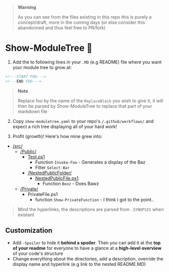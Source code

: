 > **Warning**
>
> As you can see from the files existing in this repo this is purely a concept/draft,
> more in the coming days (or else consider this abandonned and thus feel free to PR/fork)

# Show-ModuleTree 🌳

1. Add the to following lines in your `.MD` (e.g README) file where you want your module tree to grow at:

```markdown
<!---START FOO--->
<!---END FOO--->
```
> **Note**
>
> Replace foo by the name of the `ReplaceBlock` you wish to give it, it will then be parsed by Show-ModuleTree to replace that part of your markdown file

2. Copy `show-moduletree.yaml` to your repo's `/.github/workflows/` and expect a rich tree displaying all of your hard work!

3. Profit (growth)! Here's how mine grew into:

* [/src/](https://github.com/couleur-tweak-tips/Show-ModuleTree/tree/master/src)
  * [/Public/](https://github.com/couleur-tweak-tips/Show-ModuleTree/tree/master/src/Public)
    * [Test.ps1](https://github.com/couleur-tweak-tips/Show-ModuleTree/tree/master/src/Public/Test.ps1)
      * Function ``Invoke-Foo`` - Generates a display of the Baz
      * Filter ``Select-Bar``
    * [/NestedPublicFolder/](https://github.com/couleur-tweak-tips/Show-ModuleTree/tree/master/src/Public/NestedPublicFolder)
      * [NestedPublicFile.ps1]()
         * Function ``Booz`` - Does Bawz
   * [/Private/](https://github.com/couleur-tweak-tips/Show-ModuleTree/tree/master/src/Private)
     * PrivateFile.ps1
       * function ``Show-PrivateFunction`` - I think I got to the point..

> Mind the hyperlinks, the descriptions are parsed from `.SYNOPSIS` when existant

## Customization

* Add `-Spoiler` to hide it **behind a spoiler**. Then you can add it at the **top of your readme**
for everyone to have a glance at a **high-level overview** of your code's structure
* Change everything about the directories, add a description, override the display name and hyperlink (e.g link to the nested README.MD)
